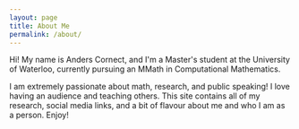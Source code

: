```yaml
---
layout: page
title: About Me
permalink: /about/
---
```


Hi! My name is Anders Cornect, and I'm a Master's student at the University of Waterloo, currently pursuing an MMath in Computational Mathematics.

I am extremely passionate about math, research, and public speaking! I love having an audience and teaching others. This site contains all of my research, social media links, and a bit of flavour about me and who I am as a person. Enjoy!